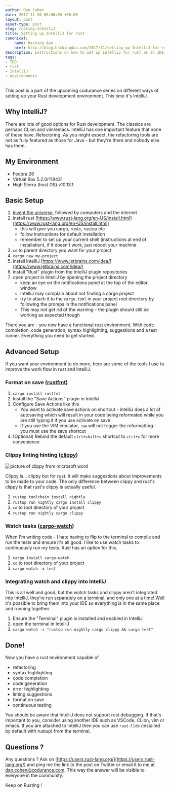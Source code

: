 ```yaml
---
author: Dan Cohen
date: 2017-11-26 08:00:00 +00:00
layout: post
asset-type: post
slug: rusting-IntelliJ 
title: Setting up IntelliJ for rust
canonical:
    name: hacking dan
    href: http://blog.hackingdan.com/2017/11/setting-up-IntelliJ-for-rust
description: Instructions on how to set up IntelliJ for rust as an IDE conducive to TDD
tags: 
- TDD
- rust
- IntelliJ
- environments
---
```

This post is a part of the upcoming codurance series on different ways of setting up your Rust development environment. This time it's IntelliJ.

## Why IntelliJ?
There are lots of good options for Rust development. The classics are perhaps CLion and vim/emacs. IntelliJ has one important feature that none of these have. Refactoring. As you might expect, the refactoring tools are not as fully featured as those for Java - but they're there and nobody else has them.

## My Environment

* Fedora 26
* Virtual Box 5.2.0r118431
* High Sierra (host OS) v10.13.1

## Basic Setup

1.  [invent the universe](https://www.youtube.com/watch?v=7s664NsLeFM), followed by computers and the internet
2.  install rust [https://www.rust-lang.org/en-US/install.html](https://www.rust-lang.org/en-US/install.html)
    *   this will give you cargo, rustc, rustup etc
    *   follow instructions for default installation
    *   remember to set up your current shell (instructions at end of installation), if it doesn't work, just reboot your machine
3.  `cd` to parent directory you want for your project
4.  `cargo new my-project`
5.  install IntelliJ [https://www.jetbrains.com/idea/](https://www.jetbrains.com/idea/)
6.  install "Rust" plugin from the IntelliJ plugin repositories
7.  open project in IntelliJ by opening the project directory
    *   keep an eye on the notifications panel at the top of the editor window
    *   IntelliJ may complain about not finding a cargo project
    *   try to attach it to the `cargo.toml` in your project root directory by following the promps in the notifications panel
    *   This may not get rid of the warning - the plugin should still be working as expected though

There you are - you now have a functional rust environment. With code completion, code generation, syntax highlighting, suggestions and a test runner. Everything you need to get started.  

## Advanced Setup

If you want your environment to do more, here are some of the tools I use to improve the work flow in rust and IntelliJ.

### Format on save ([rustfmt](https://crates.io/crates/rustfmt/))

1.  `cargo install rustfmt`
2.  Install the "Save Actions" plugin in IntelliJ
3.  Configure Save Actions like this
    *   You want to activate save actions on shortcut - IntelliJ does a lot of autosaving which will result in your code being reformated while you are still typing it if you use activate on save
    *   If you use the VIM emulator, `:wa` will not trigger the reformatting - you must use the save shortcut
4.  (Optional) Rebind the default `ctrl+shift+s` shortcut to `ctrl+s` for more convenience

### Clippy linting hinting ([clippy](https://crates.io/crates/clippy))

![picture of clippy from microsoft word](http://images.dailytech.com/nimage/19706_Clippy3.jpg)

Clippy is... clippy but for rust. It will make suggestions about improvements to be made to your code. The only difference between clippy and rust's clippy is that rust's clippy is actually useful.  

1.  `rustup toolchain install nightly`
2.  `rustup run nightly cargo install clippy`
3.  `cd` to root directory of your project
4.  `rustup run nightly cargo clippy`

### Watch tasks ([cargo-watch](https://crates.io/crates/cargo-watch))

When I'm writing code - I hate having to flip to the terminal to compile and run the tests and ensure it's all good. I like to use watch tasks to continuously run my tests. Rust has an option for this.  

1.  `cargo install cargo-watch`
2.  `cd` to root directory of your project
3.  `cargo watch -x test`

### Integrating watch and clippy into IntelliJ

This is all well and good, but the watch tasks and clippy aren't integrated into IntelliJ, they're run separately on a terminal, and only one at a time! Well it's possible to bring them into your IDE so everything is in the same place and running together.  

1.  Ensure the "Terminal" plugin is installed and enabled in IntelliJ
2.  open the terminal in IntelliJ
3.  `cargo watch -s "rustup run nightly cargo clippy && cargo test"`

## Done!

Now you have a rust environment capable of  

* refactoring
* syntax highlighting
* code completion
* code generation
* error highlighting
* linting suggestions
* format on save
* continuous testing

You should be aware that IntelliJ does not support rust debugging. If that's important to you, consider using another IDE such as VSCode, CLion, vim or emacs. If you are attached to IntelliJ then you can use `rust-lldb` (installed by default with rustup) from the terminal.
## Questions ?
Any questions ? Ask on [https://users.rust-lang.org/](https://users.rust-lang.org/) and ping me the link to the post on Twitter or email it to me at dan.cohen@codurance.com. This way the answer will be visible to everyone in the community.

Keep on Rusting !

